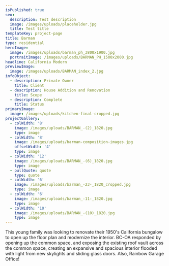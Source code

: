 ```yaml
---
isPublished: true
seo:
  description: Test description
  image: /images/uploads/placeholder.jpg
  title: Test title
templateKey: project-page
title: Barman
type: residential
heroImage:
  image: /images/uploads/barman_ph_3800x1900.jpg
  portraitImage: /images/uploads/BARMAN_PH_1500x2000.jpg
headline: California Modern
previewImage:
  image: /images/uploads/BARMAN_index_2.jpg
infoObject:
  - description: Private Owner
    title: Client
  - description: House Addition and Renovation
    title: Scope
  - description: Complete
    title: Status
primaryImage:
  image: /images/uploads/kitchen-final-cropped.jpg
projectGallery:
  - colWidth: '8'
    image: /images/uploads/BARMAN_-(2)_1820.jpg
    type: image
  - colWidth: '8'
    image: /images/uploads/barman-composition-images.jpg
    offsetWidth: '4'
    type: image
  - colWidth: '12'
    image: /images/uploads/BARMAN_-(6)_1820.jpg
    type: image
  - pullQuote: quote
    type: quote
  - colWidth: '6'
    image: /images/uploads/barman_-23-_1820_cropped.jpg
    type: image
  - colWidth: '6'
    image: /images/uploads/barman_-11-_1820.jpg
    type: image
  - colWidth: '10'
    image: /images/uploads/BARMAN_-(10)_1820.jpg
    type: image
---
```

This young family was looking to renovate their 1950's California bungalow to open up the floor plan and modernize the interior. BC-OA responded by opening up the common space, and exposing the existing roof vault across the common space, creating an expansive and spacious interior flooded with light from new skylights and sliding glass doors. Also, Rainbow Garage Office!
